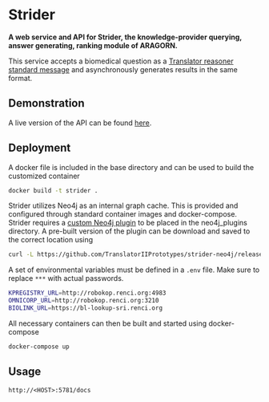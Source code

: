 
# Strider

__A web service and API for Strider, the knowledge-provider querying, answer generating, ranking module of ARAGORN.__

This service accepts a biomedical question as a [Translator reasoner standard message](https://github.com/NCATS-Tangerine/NCATS-ReasonerStdAPI) and asynchronously generates results in the same format.

## Demonstration

A live version of the API can be found [here](http://robokop.renci.org:5781/docs).

## Deployment

A docker file is included in the base directory and can be used to build the customized container

```bash
docker build -t strider .
```

Strider utilizes Neo4j as an internal graph cache. This is provided and configured through standard container images and docker-compose. Strider requires a [custom Neo4j plugin](https://github.com/TranslatorIIPrototypes/strider-neo4j) to be placed in the neo4j_plugins directory. A pre-built version of the plugin can be download and saved to the correct location using

```bash
curl -L https://github.com/TranslatorIIPrototypes/strider-neo4j/releases/download/v1.0.0/strider-1.0.0.jar -o neo4j_plugins/strider-1.0.0.jar
```

A set of environmental variables must be defined in a `.env` file. Make sure to replace `***` with actual passwords.

```bash
KPREGISTRY_URL=http://robokop.renci.org:4983
OMNICORP_URL=http://robokop.renci.org:3210
BIOLINK_URL=https://bl-lookup-sri.renci.org
```

All necessary containers can then be built and started using docker-compose

```bash
docker-compose up
```

## Usage

`http://<HOST>:5781/docs`
